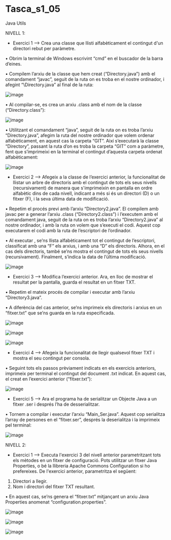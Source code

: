 # Tasca_s1_05
Java Utils

NIVELL 1:

- Exercici 1 --> 
Crea una classe que llisti alfabèticament el contingut d'un directori rebut per paràmetre.

•	Obrim la terminal de Windows escrivint “cmd” en el buscador de la barra d’eines.

•	Compilem l’arxiu de la classe que hem creat (“Directory.java”) amb el comandament “javac”, seguit de la ruta on es troba en el nostre ordinador, i afegint “\Directory.java” al final de la ruta:

![image](https://user-images.githubusercontent.com/118254693/207462395-2f8b3119-f6c3-448b-9bb5-99b30a51f0c3.png)

•	Al compilar-se, es crea un arxiu .class amb el nom de la classe (“Directory.class”):

![image](https://user-images.githubusercontent.com/118254693/207462470-710d5213-4ba6-4edf-a42b-f73acd904806.png)

•	Utilitzant el comandament “java”, seguit de la ruta on es troba l’arxiu “Directory.java”, afegim la ruta del nostre ordinador que volem ordenar alfabèticament, en aquest cas la carpeta “GIT”. Així s’executarà la classe “Directory”, passant la ruta d’on es troba la carpeta “GIT” com a paràmetre, fent que s’imprimeixi en la terminal el contingut d’aquesta carpeta ordenat alfabèticament: 

![image](https://user-images.githubusercontent.com/118254693/207462512-1b4d40bd-43c6-4ce8-b015-d45c93f82c99.png)

- Exercici 2 --> 
Afegeix a la classe de l’exercici anterior, la funcionalitat de llistar un arbre de directoris amb el contingut de tots els seus nivells (recursivament) de manera que s'imprimeixin en pantalla en ordre alfabètic dins de cada nivell, indicant a més si és un directori (D) o un fitxer (F), i la seva última data de modificació.

•	Repetim el procés previ amb l’arxiu “Directory2.java”. El compilem amb javac per a generar l’arxiu .class (“Directory2.class”) i l’executem amb el comandament java, seguit de la ruta on es troba l’arxiu “Directory2.java” al nostre ordinador, i amb la ruta on volem que s’executi el codi. Aquest cop executarem el codi amb la ruta de l’escriptori de l’ordinador.   

•	Al executar , se’ns llista alfabèticament tot el contingut de l’escriptori, classificat amb una “F” els arxius, i amb una “D” els directoris. Alhora, en el cas dels directoris, també se’ns mostra el contingut de tots els seus nivells (recursivament). Finalment, s’indica la data de l’última modificació.

![image](https://user-images.githubusercontent.com/118254693/207462693-179236b0-d5da-45bf-8957-b95b376d1c18.png)

- Exercici 3 --> 
Modifica l’exercici anterior. Ara, en lloc de mostrar el resultat per la pantalla, guarda el resultat en un fitxer TXT.

•	Repetim el mateix procés de compilar i executar amb l’arxiu “Directory3.java”. 

•	A diferència del cas anterior, se’ns imprimeix els directoris i arxius en un “fitxer.txt” que se’ns guarda en la ruta especificada.

![image](https://user-images.githubusercontent.com/118254693/207462874-79949d40-66f4-4fdf-99dc-7e87ca3c0712.png)

![image](https://user-images.githubusercontent.com/118254693/207462884-0457f495-d51c-4d61-8822-5598bf65bd2b.png)

![image](https://user-images.githubusercontent.com/118254693/207462907-0ee7860f-b244-48cf-b227-b1dad5831eb8.png)

- Exercici 4 --> 
Afegeix la funcionalitat de llegir qualsevol fitxer TXT i mostra el seu contingut per consola.

•	Seguint tots els passos prèviament indicats en els exercicis anteriors, imprimeix per terminal el contingut del document .txt indicat. En aquest cas, el creat en l’exercici anterior (“fitxer.txt”):

![image](https://user-images.githubusercontent.com/118254693/207463028-0f71c1b0-30bb-440d-a887-2e9a5133c5a7.png)

- Exercici 5 --> 
Ara el programa ha de serialitzar un Objecte Java a un fitxer .ser i després l’ha de desserialitzar.

•	Tornem a compilar i executar l’arxiu “Main_Ser.java”. Aquest cop serialitza l’array de persones en el “fitxer.ser”, després la deserialitza i la imprimeix pel terminal:

![image](https://user-images.githubusercontent.com/118254693/207463122-d4664455-42c4-4946-bf76-a7842bddea40.png)

NIVELL 2:

- Exercici 1 -->
Executa l'exercici 3 del nivell anterior parametritzant tots els mètodes en un fitxer de configuració.
Pots utilitzar un fitxer Java Properties, o bé la llibreria Apache Commons Configuration si ho prefereixes.
De l'exercici anterior, parametritza el següent:
1. Directori a llegir.
2. Nom i directori del fitxer TXT resultant.

•	En aquest cas, se’ns genera el “fitxer.txt” mitjançant un arxiu Java Properties anomenat “configuration.properties”.

![image](https://user-images.githubusercontent.com/118254693/207463318-60525dda-e798-4faa-ad4a-915526f9d5dd.png)

![image](https://user-images.githubusercontent.com/118254693/207463339-f578f7d5-4aa7-403e-ba58-8c6eee994c22.png)

![image](https://user-images.githubusercontent.com/118254693/207463359-fc1f5ece-f295-42eb-81e5-5d76cab883af.png)







